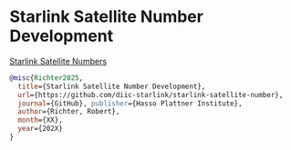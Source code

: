 # Starlink Satellite Number Development

[Starlink Satellite Numbers](./starlink-satellite-development.pdf)

```bibtex
@misc{Richter2025,
  title={Starlink Satellite Number Development},
  url={https://github.com/diic-starlink/starlink-satellite-number},
  journal={GitHub}, publisher={Hasso Plattner Institute},
  author={Richter, Robert},
  month={XX},
  year={202X}
} 
```
